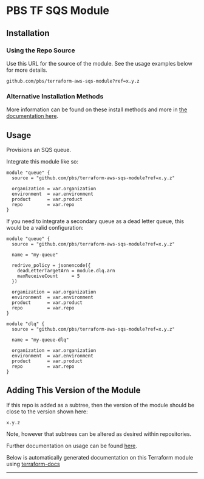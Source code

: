 # PBS TF SQS Module

## Installation

### Using the Repo Source

Use this URL for the source of the module. See the usage examples below for more details.

```hcl
github.com/pbs/terraform-aws-sqs-module?ref=x.y.z
```

### Alternative Installation Methods

More information can be found on these install methods and more in [the documentation here](./docs/general/install).

## Usage

Provisions an SQS queue.

Integrate this module like so:

```hcl
module "queue" {
  source = "github.com/pbs/terraform-aws-sqs-module?ref=x.y.z"

  organization = var.organization
  environment  = var.environment
  product      = var.product
  repo         = var.repo
}
```

If you need to integrate a secondary queue as a dead letter queue, this would be a valid configuration:

```hcl
module "queue" {
  source = "github.com/pbs/terraform-aws-sqs-module?ref=x.y.z"

  name = "my-queue"

  redrive_policy = jsonencode({
    deadLetterTargetArn = module.dlq.arn
    maxReceiveCount     = 5
  })

  organization = var.organization
  environment  = var.environment
  product      = var.product
  repo         = var.repo
}

module "dlq" {
  source = "github.com/pbs/terraform-aws-sqs-module?ref=x.y.z"

  name = "my-queue-dlq"

  organization = var.organization
  environment  = var.environment
  product      = var.product
  repo         = var.repo
}
```

## Adding This Version of the Module

If this repo is added as a subtree, then the version of the module should be close to the version shown here:

`x.y.z`

Note, however that subtrees can be altered as desired within repositories.

Further documentation on usage can be found [here](./docs).

Below is automatically generated documentation on this Terraform module using [terraform-docs][terraform-docs]

---

[terraform-docs]: https://github.com/terraform-docs/terraform-docs
